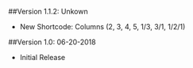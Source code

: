 ##Version 1.1.2: Unkown
- New Shortcode: Columns (2, 3, 4, 5, 1/3, 3/1, 1/2/1)

##Version 1.0: 06-20-2018
- Initial Release
